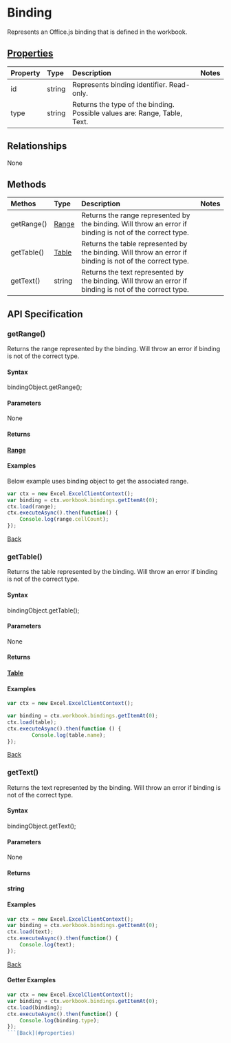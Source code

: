 # Binding

Represents an Office.js binding that is defined in the workbook.

## [Properties](#getter-examples)
| Property       | Type    |Description|Notes |
|:---------------|:--------|:----------|:-----|
|id|string|Represents binding identifier. Read-only.||
|type|string|Returns the type of the binding. Possible values are: Range, Table, Text.||

## Relationships
None

## Methods
| Methos           | Type    |Description|Notes |
|:---------------|:--------|:----------|:-----|
|getRange()|[Range](range.md)|Returns the range represented by the binding. Will throw an error if binding is not of the correct type.||
|getTable()|[Table](table.md)|Returns the table represented by the binding. Will throw an error if binding is not of the correct type.||
|getText()|string|Returns the text represented by the binding. Will throw an error if binding is not of the correct type.||

## API Specification

### getRange()
Returns the range represented by the binding. Will throw an error if binding is not of the correct type.

#### Syntax
bindingObject.getRange();

#### Parameters
None
#### Returns
#### [Range](range.md)

#### Examples
Below example uses binding object to get the associated range.

```js
var ctx = new Excel.ExcelClientContext();
var binding = ctx.workbook.bindings.getItemAt(0);
ctx.load(range);
ctx.executeAsync().then(function() {
	Console.log(range.cellCount);
});
```


[Back](#methods)

### getTable()
Returns the table represented by the binding. Will throw an error if binding is not of the correct type.

#### Syntax
bindingObject.getTable();

#### Parameters
None
#### Returns
#### [Table](table.md)

#### Examples
```js
var ctx = new Excel.ExcelClientContext();

var binding = ctx.workbook.bindings.getItemAt(0);
ctx.load(table);
ctx.executeAsync().then(function () {
		Console.log(table.name);
});
```


[Back](#methods)

### getText()
Returns the text represented by the binding. Will throw an error if binding is not of the correct type.

#### Syntax
bindingObject.getText();

#### Parameters
None
#### Returns
#### string

#### Examples

```js
var ctx = new Excel.ExcelClientContext();
var binding = ctx.workbook.bindings.getItemAt(0);
ctx.load(text);
ctx.executeAsync().then(function() {
	Console.log(text);
});
```


[Back](#methods)

#### Getter Examples

```js
var ctx = new Excel.ExcelClientContext();
var binding = ctx.workbook.bindings.getItemAt(0);
ctx.load(binding);
ctx.executeAsync().then(function() {
	Console.log(binding.type);
});
```[Back](#properties)
